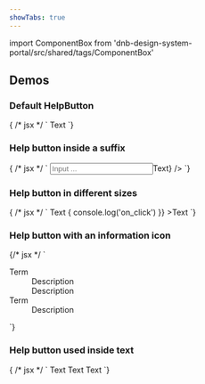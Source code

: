 ```yaml
---
showTabs: true
---
```


import ComponentBox from 'dnb-design-system-portal/src/shared/tags/ComponentBox'

## Demos

### Default HelpButton

<ComponentBox data-visual-test="help-button-default">
    {
    /* jsx */ `
<HelpButton>
    Text
</HelpButton>
`}
</ComponentBox>

### Help button inside a suffix

<ComponentBox data-visual-test="help-button-suffix">
    {
    /* jsx */ `
<Input
    size={10}
    placeholder="Input ..."
    suffix={<HelpButton title="Custom title">Text</HelpButton>}
/>
`}
</ComponentBox>

### Help button in different sizes

<ComponentBox data-visual-test="help-button-sizes">
    {
    /* jsx */ `
<HelpButton title="Custom title">Text</HelpButton>
<HelpButton
    size="small"
    left
    on_click={() => {
        console.log('on_click')
    }}
>Text</HelpButton>
`}
</ComponentBox>

### Help button with an information icon

<ComponentBox>
    {/* jsx */ `
<HelpButton icon="information" tooltip="More info">
    <Dl>
        <Dt>Term</Dt>
        <Dd>Description</Dd>
        <Dd>Description</Dd>
        <Dt>Term</Dt>
        <Dd>Description</Dd>
    </Dl>
</HelpButton>
`}
</ComponentBox>

### Help button used inside text

<ComponentBox data-visual-test="help-button-inline">
    {
    /* jsx */ `
Text <HelpButton>
    Text
</HelpButton> Text
`}
</ComponentBox>
